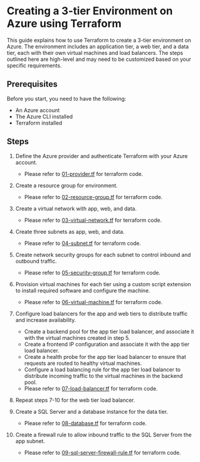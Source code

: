 # Creating a 3-tier Environment on Azure using Terraform
This guide explains how to use Terraform to create a 3-tier environment on Azure. The environment includes an application tier, a web tier, and a data tier, each with their own virtual machines and load balancers. The steps outlined here are high-level and may need to be customized based on your specific requirements.

## Prerequisites

Before you start, you need to have the following:

* An Azure account
* The Azure CLI installed
* Terraform installed

## Steps

1. Define the Azure provider and authenticate Terraform with your Azure account.
    * Please refer to [01-provider.tf](https://github.com/maltif/KPMG-Challenges/blob/main/terraform/01-provider.tf) for terraform code.
2. Create a resource group for environment.
    * Please refer to [02-resource-group.tf](https://github.com/maltif/KPMG-Challenges/blob/main/terraform/02-resource-group.tf) for terraform code.
3. Create a virtual network with app, web, and data.
    * Please refer to [03-virtual-network.tf](https://github.com/maltif/KPMG-Challenges/blob/main/terraform/03-virtual-network.tf) for terraform code.    
4. Create three subnets as app, web, and data.
    * Please refer to [04-subnet.tf](https://github.com/maltif/KPMG-Challenges/blob/main/terraform/04-subnet.tf) for terraform code.    
5. Create network security groups for each subnet to control inbound and outbound traffic.
    * Please refer to [05-security-group.tf](https://github.com/maltif/KPMG-Challenges/blob/main/terraform/05-security-group.tf) for terraform code.    
6. Provision virtual machines for each tier using a custom script extension to install required software and configure the machine.
    * Please refer to [06-virtual-machine.tf](https://github.com/maltif/KPMG-Challenges/blob/main/terraform/06-virtual-machine.tf) for terraform code.    
7. Configure load balancers for the app and web tiers to distribute traffic and increase availability.
    * Create a backend pool for the app tier load balancer, and associate it with the virtual machines created in step 5.
    * Create a frontend IP configuration and associate it with the app tier load balancer.
    * Create a health probe for the app tier load balancer to ensure that requests are routed to healthy virtual machines.
    * Configure a load balancing rule for the app tier load balancer to distribute incoming traffic to the virtual machines in the backend pool.
    * Please refer to [07-load-balancer.tf](https://github.com/maltif/KPMG-Challenges/blob/main/terraform/07-load-balancer.tf) for terraform code.    

8. Repeat steps 7-10 for the web tier load balancer.
9. Create a SQL Server and a database instance for the data tier.
    * Please refer to [08-database.tf](https://github.com/maltif/KPMG-Challenges/blob/main/terraform/08-database.tf) for terraform code.
10. Create a firewall rule to allow inbound traffic to the SQL Server from the app subnet.
    * Please refer to [09-sql-server-firewall-rule.tf](https://github.com/maltif/KPMG-Challenges/blob/main/terraform/09-sql-server-firewall-rule.tf) for terraform code.
